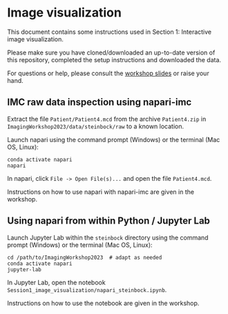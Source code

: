 # Image visualization

This document contains some instructions used in Section 1: Interactive image visualization.

Please make sure you have cloned/downloaded an up-to-date version of this repository, completed the setup instructions and downloaded the data.

For questions or help, please consult the [workshop slides](https://docs.google.com/presentation/d/1IUnl2lz3iU_D_0grOAbYyBeVrPQDU1dI-RHlX0dt4ko/edit?usp=sharing) or raise your hand.

## IMC raw data inspection using napari-imc

Extract the file `Patient/Patient4.mcd` from the archive `Patient4.zip` in `ImagingWorkshop2023/data/steinbock/raw` to a known location.

Launch napari using the command prompt (Windows) or the terminal (Mac OS, Linux):

    conda activate napari
    napari

In napari, click `File -> Open File(s)...` and open the file `Patient4.mcd`.

Instructions on how to use napari with napari-imc are given in the workshop.


## Using napari from within Python / Jupyter Lab

Launch Jupyter Lab within the `steinbock` directory using the command prompt (Windows) or the terminal (Mac OS, Linux):

    cd /path/to/ImagingWorkshop2023  # adapt as needed
    conda activate napari
    jupyter-lab
    
In Jupyter Lab, open the notebook `Session1_image_visualization/napari_steinbock.ipynb`.

Instructions on how to use the notebook are given in the workshop.
